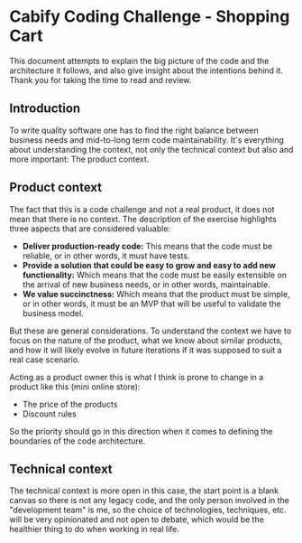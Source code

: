 # Cabify Coding Challenge - Shopping Cart

This document attempts to explain the big picture of the code and the architecture it follows, and also give insight about the intentions behind it. Thank you for taking the time to read and review.

## Introduction

To write quality software one has to find the right balance between business needs and mid-to-long term code maintainability. It's everything about understanding the context, not only the technical context but also and more important: The product context.

## Product context

The fact that this is a code challenge and not a real product, it does not mean that there is no context. The description of the exercise highlights three aspects that are considered valuable:

- **Deliver production-ready code:** This means that the code must be reliable, or in other words, it must have tests.
- **Provide a solution that could be easy to grow and easy to add new functionality:** Which means that the code must be easily extensible on the arrival of new business needs, or in other words, maintainable.
- **We value succinctness:** Which means that the product must be simple, or in other words, it must be an MVP that will be useful to validate the business model.

But these are general considerations. To understand the context we have to focus on the nature of the product, what we know about similar products, and how it will likely evolve in future iterations if it was supposed to suit a real case scenario.

Acting as a product owner this is what I think is prone to change in a product like this (mini online store):

- The price of the products
- Discount rules

So the priority should go in this direction when it comes to defining the boundaries of the code architecture.

## Technical context

The technical context is more open in this case, the start point is a blank canvas so there is not any legacy code, and the only person involved in the "development team" is me, so the choice of technologies, techniques, etc. will be very opinionated and not open to debate, which would be the healthier thing to do when working in real life.
